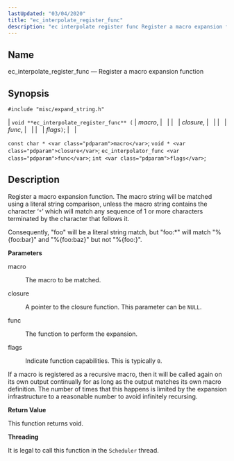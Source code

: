 ```yaml
---
lastUpdated: "03/04/2020"
title: "ec_interpolate_register_func"
description: "ec interpolate register func Register a macro expansion function void ec interpolate register func macro closure func flags const char macro void closure ec interpolator func func int flags Register a macro expansion function The macro string will be matched using a literal string comparison unless the macro string contains..."
---
```


<a name="apis.ec_interpolate_register_func"></a> 
## Name

ec_interpolate_register_func — Register a macro expansion function

## Synopsis

`#include "misc/expand_string.h"`

| `void **ec_interpolate_register_func** (` | <var class="pdparam">macro</var>, |   |
|   | <var class="pdparam">closure</var>, |   |
|   | <var class="pdparam">func</var>, |   |
|   | <var class="pdparam">flags</var>`)`; |   |

`const char * <var class="pdparam">macro</var>`;
`void * <var class="pdparam">closure</var>`;
`ec_interpolator_func <var class="pdparam">func</var>`;
`int <var class="pdparam">flags</var>`;<a name="idp53426416"></a> 
## Description

Register a macro expansion function. The macro string will be matched using a literal string comparison, unless the macro string contains the character ‘`*`’ which will match any sequence of 1 or more characters terminated by the character that follows it.

Consequently, "foo" will be a literal string match, but "foo:*" will match "%{foo:bar}" and "%{foo:baz}" but not "%{foo:}".

**<a name="idp53428880"></a> Parameters**

<dl class="variablelist">

<dt>macro</dt>

<dd>

The macro to be matched.

</dd>

<dt>closure</dt>

<dd>

A pointer to the closure function. This parameter can be `NULL`.

</dd>

<dt>func</dt>

<dd>

The function to perform the expansion.

</dd>

<dt>flags</dt>

<dd>

Indicate function capabilities. This is typically `0`.

</dd>

</dl>

If a macro is registered as a recursive macro, then it will be called again on its own output continually for as long as the output matches its own macro definition. The number of times that this happens is limited by the expansion infrastructure to a reasonable number to avoid infinitely recursing.

**<a name="idp53438880"></a> Return Value**

This function returns void.

**<a name="idp53439792"></a> Threading**

It is legal to call this function in the `Scheduler` thread.